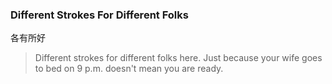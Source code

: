 ### Different Strokes For Different Folks

各有所好

> Different strokes for different folks here. Just because your wife goes to bed on 9 p.m. doesn't mean you are ready.
